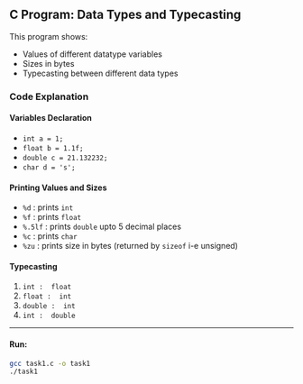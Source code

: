 ## C Program: Data Types and Typecasting
This program shows:
- Values of different datatype variables
- Sizes in bytes
- Typecasting between different data types


### Code Explanation
#### Variables Declaration
- `int a = 1;`
- `float b = 1.1f;`
- `double c = 21.132232;`
- `char d = 's';`

#### Printing Values and Sizes
- `%d` :  prints `int`
- `%f` :  prints `float`
- `%.5lf` :  prints `double` upto 5 decimal places
- `%c` :  prints `char`
- `%zu` :  prints size in bytes (returned by `sizeof` i-e unsigned)

#### Typecasting  
1. `int :  float`
2. `float :  int`
3. `double :  int`
4. `int :  double`

---
 
#### Run:
```bash
gcc task1.c -o task1
./task1 
```


